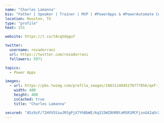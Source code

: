 ```yaml
---
name: "Charles Lamanna"
bio: "Father | Speaker | Trainer | MVP | #PowerApps & #PowerAutomate Community Super User | YouTuber Right-pointing triangle http://youtube.com/c/rezadorrani | Learn - Share - Clockwise rightwards and leftwards open circle arrows"
location: Houston, TX
type: "profile"
heat: 151

website: https://t.co/tAcqSdqguf

twitter:
  username: rezadorrani
  url: https://twitter.com/rezadorrani
  followers: 5971

topics:
  - Power Apps

images:
  - url: https://pbs.twimg.com/profile_images/1063114045270777856/qeT-jpWr_400x400.jpg
    width: 400
    height: 400
    isCached: true
    title: "Charles Lamanna"

secured: "A5z9zF/72HVV5SiwJMJgPjX7YhBbWE/6q315WZ0UM8taMSR1MCFjsnG42aOrZR0w5jH7Etfwa3Nd02DxN5Pgki+lKje6JH0pJIShlcuOnb+fAADZShPUienWJMcKnjR+spqa0Z3C0bQQuSAQSIjC40xY8e4EiEIvqesxpUBqhM9QRle3EpkFB1todc5GPFjjNkSNqfoOvAhMt2+JVcXaCGTpasPnV6cJr2wSvGwul8AbSl6r06z9sxeMPEcsC85C/XahsIN5WqWEC7g+G0E5qMM1zpvIS1a+6nBx0kiFlsDOUB8p7BaQnMVYmb1+hkof9aQhX6os3aYg5A2RqWWdQ3ZL39+e3gbCfqqZuRPgr+mCbyQI2rEKdYa4h4deHamaPcsh0lQgrZCz+Oll/ro6WHsqHVLUCLjY2u+226I3vpY=;fZX8YodLsKID/NbUQqT4Kw=="
---
```


